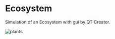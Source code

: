 # Ecosystem
Simulation of an Ecosystem with gui by QT Creator.


![plants](https://user-images.githubusercontent.com/32977750/47605287-41e8b580-da0d-11e8-9556-63108b4b5fd8.JPG)
